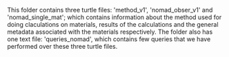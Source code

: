 
This folder contains three turtle files: 'method_v1', 'nomad_obser_v1' and 'nomad_single_mat'; which contains information about the method used for doing claculations on materials, results of the calculations and the general metadata associated with the materials respectively. The folder also has one text file: 'queries_nomad', which contains few queries that we have performed over these three turtle files.
